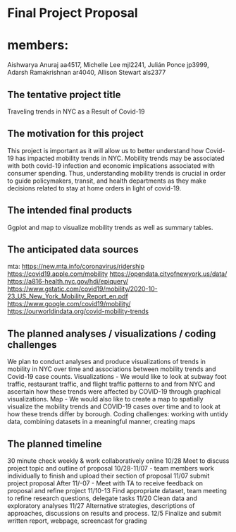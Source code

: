 Final Project Proposal
================

# members:

Aishwarya Anuraj aa4517, Michelle Lee mjl2241, Julián Ponce jp3999,
Adarsh Ramakrishnan ar4040, Allison Stewart als2377

## The tentative project title

Traveling trends in NYC as a Result of Covid-19

## The motivation for this project

This project is important as it will allow us to better understand how
Covid-19 has impacted mobility trends in NYC. Mobility trends may be
associated with both covid-19 infection and economic implications
associated with consumer spending. Thus, understanding mobility trends
is crucial in order to guide policymakers, transit, and health
departments as they make decisions related to stay at home orders in
light of covid-19.

## The intended final products

Ggplot and map to visualize mobility trends as well as summary tables.

## The anticipated data sources

mta: <https://new.mta.info/coronavirus/ridership>
<https://covid19.apple.com/mobility>
<https://opendata.cityofnewyork.us/data/>
<https://a816-health.nyc.gov/hdi/epiquery/>
<https://www.gstatic.com/covid19/mobility/2020-10-23_US_New_York_Mobility_Report_en.pdf>
<https://www.google.com/covid19/mobility/>
<https://ourworldindata.org/covid-mobility-trends>

## The planned analyses / visualizations / coding challenges

We plan to conduct analyses and produce visualizations of trends in
mobility in NYC over time and associations between mobility trends and
Covid-19 case counts. Visualizations - We would like to look at subway
foot traffic, restaurant traffic, and flight traffic patterns to and
from NYC and ascertain how these trends were affected by COVID-19
through graphical visualizations. Map - We would also like to create a
map to spatially visualize the mobility trends and COVID-19 cases over
time and to look at how these trends differ by borough. Coding
challenges: working with untidy data, combining datasets in a meaningful
manner, creating maps

## The planned timeline

30 minute check weekly & work collaboratively online 10/28 Meet to
discuss project topic and outline of proposal 10/28-11/07 - team members
work individually to finish and upload their section of proposal 11/07
submit project proposal After 11/-07 - Meet with TA to receive feedback
on proposal and refine project 11/10-13 Find appropriate dataset, team
meeting to refine research questions, delegate tasks 11/20 Clean data
and exploratory analyses 11/27 Alternative strategies, descriptions of
approaches, discussions on results and process. 12/5 Finalize and submit
written report, webpage, screencast for grading
